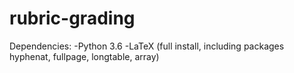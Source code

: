 # rubric-grading

Dependencies:
-Python 3.6
-LaTeX (full install, including packages hyphenat, fullpage, longtable, array)